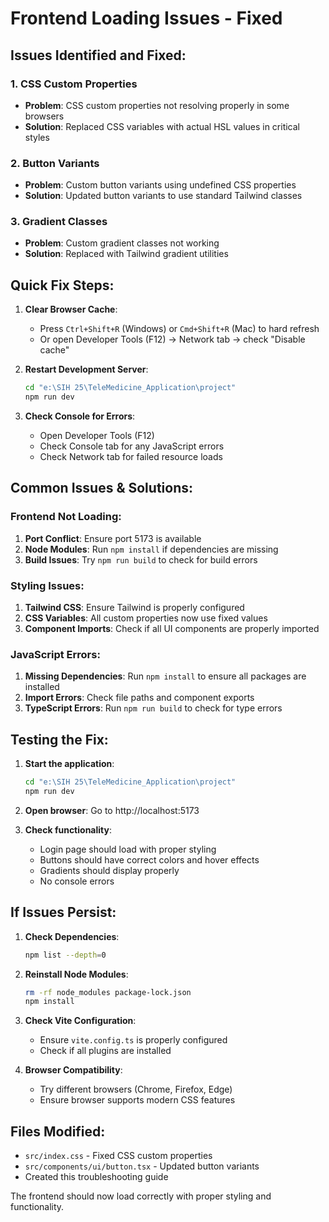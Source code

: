 # Frontend Loading Issues - Fixed

## Issues Identified and Fixed:

### 1. CSS Custom Properties
- **Problem**: CSS custom properties not resolving properly in some browsers
- **Solution**: Replaced CSS variables with actual HSL values in critical styles

### 2. Button Variants
- **Problem**: Custom button variants using undefined CSS properties
- **Solution**: Updated button variants to use standard Tailwind classes

### 3. Gradient Classes
- **Problem**: Custom gradient classes not working
- **Solution**: Replaced with Tailwind gradient utilities

## Quick Fix Steps:

1. **Clear Browser Cache**: 
   - Press `Ctrl+Shift+R` (Windows) or `Cmd+Shift+R` (Mac) to hard refresh
   - Or open Developer Tools (F12) → Network tab → check "Disable cache"

2. **Restart Development Server**:
   ```bash
   cd "e:\SIH 25\TeleMedicine_Application\project"
   npm run dev
   ```

3. **Check Console for Errors**:
   - Open Developer Tools (F12)
   - Check Console tab for any JavaScript errors
   - Check Network tab for failed resource loads

## Common Issues & Solutions:

### Frontend Not Loading:
1. **Port Conflict**: Ensure port 5173 is available
2. **Node Modules**: Run `npm install` if dependencies are missing
3. **Build Issues**: Try `npm run build` to check for build errors

### Styling Issues:
1. **Tailwind CSS**: Ensure Tailwind is properly configured
2. **CSS Variables**: All custom properties now use fixed values
3. **Component Imports**: Check if all UI components are properly imported

### JavaScript Errors:
1. **Missing Dependencies**: Run `npm install` to ensure all packages are installed
2. **Import Errors**: Check file paths and component exports
3. **TypeScript Errors**: Run `npm run build` to check for type errors

## Testing the Fix:

1. **Start the application**:
   ```bash
   cd "e:\SIH 25\TeleMedicine_Application\project"
   npm run dev
   ```

2. **Open browser**: Go to http://localhost:5173

3. **Check functionality**:
   - Login page should load with proper styling
   - Buttons should have correct colors and hover effects
   - Gradients should display properly
   - No console errors

## If Issues Persist:

1. **Check Dependencies**:
   ```bash
   npm list --depth=0
   ```

2. **Reinstall Node Modules**:
   ```bash
   rm -rf node_modules package-lock.json
   npm install
   ```

3. **Check Vite Configuration**:
   - Ensure `vite.config.ts` is properly configured
   - Check if all plugins are installed

4. **Browser Compatibility**:
   - Try different browsers (Chrome, Firefox, Edge)
   - Ensure browser supports modern CSS features

## Files Modified:
- `src/index.css` - Fixed CSS custom properties
- `src/components/ui/button.tsx` - Updated button variants
- Created this troubleshooting guide

The frontend should now load correctly with proper styling and functionality.